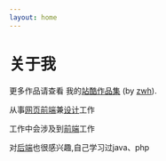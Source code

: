 ```yaml
---
layout: home
---
```

# 关于我

更多作品请查看 我的[站酷作品集](https://zhouwh.zcool.com.cn/) (by [zwh](https://zhouwh.zcool.com.cn/)).

从事[网页前端](https://zhouwh.zcool.com.cn/)兼[设计](https://zhouwh.zcool.com.cn/)工作

工作中会涉及到[前端](https://gitee.com/z_wh)工作

对[后端](https://gitee.com/z_wh)也很感兴趣,自己学习过java、php
